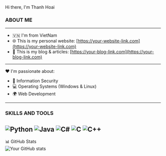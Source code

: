 
Hi there, I'm Thanh Hoai 
### ABOUT ME
---

- 🇻🇳 I'm from VietNam  
- 🌐 This is my personal website: [https://your-website-link.com](https://your-website-link.com)  
- 📝 This is my blog & articles: [https://your-blog-link.com](https://your-blog-link.com)  

---

❤️ I'm passionate about:
- 🔐 Information Security  
- 💻 Operating Systems (Windows & Linux)  
- 🌍 Web Development  

---

### SKILLS AND TOOLS
![Python](https://img.shields.io/badge/Python-3776AB?style=for-the-badge&logo=python&logoColor=white)
![Java](https://img.shields.io/badge/Java-007396?style=for-the-badge&logo=openjdk&logoColor=white)
![C#](https://img.shields.io/badge/C%23-239120?style=for-the-badge&logo=c-sharp&logoColor=white)
![C](https://img.shields.io/badge/C-00599C?style=for-the-badge&logo=c&logoColor=white)
![C++](https://img.shields.io/badge/C%2B%2B-00599C?style=for-the-badge&logo=c%2B%2B&logoColor=white)
---

📊 GitHub Stats  
![Your GitHub stats](https://github-readme-stats.vercel.app/api?username=DTH235658-Phan-Thanh-Hoai&show_icons=true&theme=radical)


